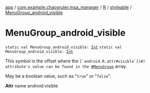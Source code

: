 [app](../../../index.md) / [com.example.chaosruler.msa_manager](../../index.md) / [R](../index.md) / [styleable](index.md) / [MenuGroup_android_visible](.)

# MenuGroup_android_visible

`static val MenuGroup_android_visible: `[`Int`](https://kotlinlang.org/api/latest/jvm/stdlib/kotlin/-int/index.html)
`static val MenuGroup_android_visible: `[`Int`](https://kotlinlang.org/api/latest/jvm/stdlib/kotlin/-int/index.html)

This symbol is the offset where the ``[`android.R.attr#visible`](#) attribute's value can be found in the ``[`#MenuGroup`](-menu-group.md) array.

May be a boolean value, such as "`true`" or "`false`".

**Attr**
name android:visible

